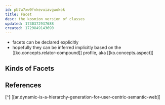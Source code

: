 ```yaml
---
id: pb7w7xw9fvkevuiavgwokok
title: Facet
desc: the kosmion version of classes
updated: 1730372937688
created: 1729849143690
---
```


- facets can be declared explicitly
- hopefully they can be inferred implicitly based on the [[ko.concepts.relator-compound]] profile, aka [[ko.concepts.aspect]]

## Kinds of Facets



## References

[^] [[ar.dynamic-is-a-hierarchy-generation-for-user-centric-semantic-web]]